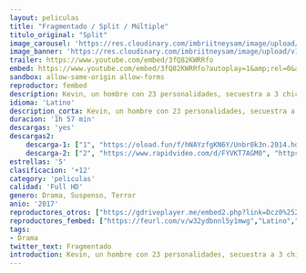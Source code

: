 ```yaml
---
layout: peliculas
title: "Fragmentado / Split / Múltiple"
titulo_original: "Split"
image_carousel: 'https://res.cloudinary.com/imbriitneysam/image/upload/v1544769927/fragmen-poster-min.jpg'
image_banner: 'https://res.cloudinary.com/imbriitneysam/image/upload/v1544769927/fragmentado-banner-min.jpg'
trailer: https://www.youtube.com/embed/3fQ82KWRRfo
embed: https://www.youtube.com/embed/3fQ82KWRRfo?autoplay=1&amp;rel=0&amp;hd=1&border=0&wmode=opaque&enablejsapi=1&modestbranding=1&controls=1&showinfo=0
sandbox: allow-same-origin allow-forms
reproductor: fembed
description: Kevin, un hombre con 23 personalidades, secuestra a 3 chicas jóvenes y las mantiene retenidas en un sótano. A medida que una de sus personalidades va imponiéndose al resto, la vida de las chicas, y la del propio Kevin, peligra cada vez más.
idioma: 'Latino'
description_corta: Kevin, un hombre con 23 personalidades, secuestra a 3 chicas jóvenes y las mantiene retenidas en un sótano. A medida que una de sus personalidades va imponiéndose al resto, la vida de las chicas, y la del propio Kevin, peligra cada vez más.
duracion: '1h 57 min'
descargas: 'yes'
descargas2:
    descarga-1: ["1", "https://oload.fun/f/hNAYzfgKN6Y/Unbr0k3n.2014.hd-dual-lat.mp4", "https://www.google.com/s2/favicons?domain=openload.co","OpenLoad","https://res.cloudinary.com/imbriitneysam/image/upload/v1541473684/mexico.png", "Latino", "Full HD"]
    descarga-2: ["2", "https://www.rapidvideo.com/d/FYVKT7AGM0", "https://www.google.com/s2/favicons?domain=www.rapidvideo.com","RapidVideo","https://res.cloudinary.com/imbriitneysam/image/upload/v1541473684/mexico.png", "Latino", "Full HD"]
estrellas: '5'
clasificacion: '+12'
category: 'peliculas'
calidad: 'Full HD'
genero: Drama, Suspenso, Terror
anio: '2017'
reproductores_otros: ["https://gdriveplayer.me/embed2.php?link=Dcz0%252BmqFZRfLVqYwYGVdVAcX2Fo41qFmLuTxzs812f9%252F9xDa4jw9bRRoKnl4ovheEoNdmMl3lggX0nIMTEPVDha9F2G6CTstoCFLijdSYnY2f%252B5HPg5l%252B8MX%252FEwERPixKcV0x2Kt0SPf9Yfy%252F2vkiDMfJ4Swzz3W%252Fb4ictoYi07z1ohDJQI74R6VxLqZPPVFg%253D","Latino","https://gdriveplayer.me/embed2.php?link=SPYSsVP3iyLfid8Jw34%2BQAjNEHZrytkuprj6BFpMjmo5hy7wHERZjInB6ZKwGqIySBr0ExX%2B3iU0Ko5M41qc%2F%2B4bawT1V2gXaHvryVietXvSXF7kozZeKg5dEq2RXmEY6N%2FagFR93s%2FWc4%2FdUhZNcZnxU3WDyoAFZvZxhQ32%2FJPGTK%2FnnDx63I4uF1uzoFyUU%3D","Latino","https://gdriveplayer.me/embed2.php?link=4IVkGdQcIFQp4u2JzTRsUAWmFUyiZ4F%252BIp3fIFH8KMVeEZ0yYasQ2fcM0qfSlP%252BfprfDEmTa6aCYet2yedxrbZ8dopT7T4q3qWokWqkgulg6cIgDDsln2xIMTEhvdlzk1QixH81nibzDGSebx79Y03InXwD9lpfLAOHlDH86ZZC7TOgJrw%252FYnKkxuUJit6G9R7S%252BsoxOduYWGIh%252B8DfTvB","Latino","https://www.zembed.to/public/dist/asteroid.html?id=e74976676a91582a383beab2c48772c2&title=Split","Latino","https://streampelis.info/public/dist/index.html?id=5a7fd3170cec9cd4f04abee47ba136f4","Latino","https://api.cuevana3.io/stream/index.php?file=ek5lbm9xYWNrS0xYMTZLa2xNbkdvY3ZTb3BtZng4TGp6ZFpobGFMUGtPTFJ5SnFUWU5MSzZkUFhZR1JwbTVha25KR1VvcVBWMGVMWWtaYWhvSkhFNlppY2FtUm9tcFBmMkpHZ29tYz0","Latino","https://mstream.press/cz27rppy25m3","Latino","https://streamtape.com/e/KkQ3PZMKqPu0qew/","Latino"]
reproductores_fembed: ["https://feurl.com/v/w32ydbnnl5y1mwg","Latino","https://feurl.com/v/x45k7u5mpw0n62-","Latino"]
tags:
- Drama
twitter_text: Fragmentado
introduction: Kevin, un hombre con 23 personalidades, secuestra a 3 chicas jóvenes y las mantiene retenidas en un sótano. A medida que una de sus personalidades va imponiéndose al resto, la vida de las chicas, y la del propio Kevin, peligra cada vez más.
---
```



 







